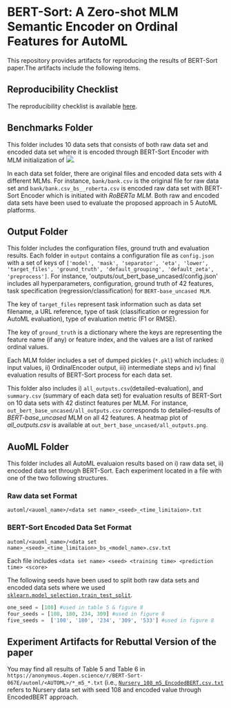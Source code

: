 # BERT-Sort: A Zero-shot MLM Semantic Encoder on Ordinal Features for AutoML
This repository provides artifacts for reproducing the results of BERT-Sort paper.The artifacts include the following items.

## Reproducibility Checklist
The reproducibility checklist is available [here](https://anonymous.4open.science/r/BERT-Sort-067E/Reproducibility%20Checklist.pdf).

## Benchmarks Folder
This folder includes 10 data sets that consists of both raw data set and encoded data set where it is encoded through BERT-Sort Encoder with MLM initialization of <img src="https://latex.codecogs.com/svg.latex?&space;M_{1..4}"/>. 

In each data set folder, there are original files and encoded data sets with 4 different MLMs. For instance, `bank/bank.csv` is the original file for raw data set and `bank/bank.csv_bs__roberta.csv` is encoded raw data set with BERT-Sort Encoder which is initiated with _RoBERTa MLM_. Both raw and encoded data sets have been used to evaluate the proposed approach in 5 AutoML platforms.

## Output Folder
This folder includes the configuration files, ground truth and evaluation results. Each folder in `output` contains a configuration file as `config.json` with a set of keys of
`['model', 'mask', 'separator', 'eta', 'lower', 'target_files', 'ground_truth', 'default_grouping', 'default_zeta', 'preprocess']`. For instance, 'outputs/out_bert_base_uncased/config.json' includes all hyperparameters, configuration, ground truth of 42 features, task specification (regression/classification)  for `BERT-base_uncased MLM`.

The key of `target_files` represent task information such as data set filename, a URL reference, type of task (classification or regression for AutoML evaluation), type of evaluation metric (F1 or RMSE). 

The key of `ground_truth` is a dictionary where the keys are representing the feature name (if any) or feature index, and the values are a list of ranked ordinal values. 

Each MLM folder includes a set of dumped pickles (`*.pkl`) which includes: i) input values, ii) OrdinalEncoder output, iii) intermediate steps and iv) final evaluation results of BERT-Sort process for each data set. 

This folder also includes i) `all_outputs.csv`(detailed-evaluation), and `summary.csv` (summary of each data set) for evaluation results of BERT-Sort on 10 data sets with 42 distinct features per MLM. For instance, `out_bert_base_uncased/all_outputs.csv` corresponds to detailed-results of _BERT-base_uncased_ MLM on all 42 features. A heatmap plot of _all_outputs.csv_ is available at `out_bert_base_uncased/all_outputs.png`.

## AuoML Folder
This folder includes all AutoML evaluaion results based on i) raw data set, ii) encoded data set through BERT-Sort. Each experiment located in a file with one of the two following structures.

### Raw data set Format
`automl/<auoml_name>/<data set name>_<seed>_<time_limitaion>.txt`

### BERT-Sort Encoded Data Set Format
`automl/<auoml_name>/<data set name>_<seed>_<time_limitaion>_bs_<model_name>.csv.txt`

Each file includes `<data set name> <seed> <training time> <prediction time> <score>`

The following seeds have been used to split both raw data sets and encoded data sets where we used [`sklearn.model_selection.train_test_split`](https://scikit-learn.org/stable/modules/generated/sklearn.model_selection.train_test_split.html).
```python
one_seed = [108] #used in table 5 & figure 8
four_seeds = [108, 180, 234, 309] #used in figure 8
five_seeds =  ['108', '180', '234', '309', '533'] #used in figure 8
```
## Experiment Artifacts for Rebuttal Version of the paper
You may find all results of Table 5 and Table 6 in `https://anonymous.4open.science/r/BERT-Sort-067E/automl/<AUTOML>/*_m5_*.txt` (i.e., [`Nursery_108_m5_EncodedBERT.csv.txt`](https://anonymous.4open.science/r/BERT-Sort-067E/automl/autogluon/Nursery_108_m5_EncodedBERT.csv.txt) refers to Nursery data set with seed 108 and encoded value through EncodedBERT approach. 

